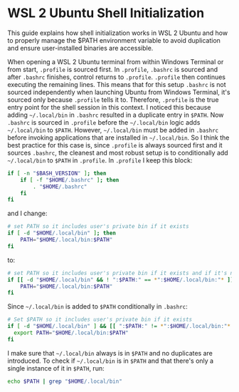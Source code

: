 # WSL 2 Ubuntu Shell Initialization

This guide explains how shell initialization works in WSL 2 Ubuntu and how to properly manage the $PATH environment variable to avoid duplication and ensure user-installed binaries are accessible.

When opening a WSL 2 Ubuntu terminal from within Windows Terminal or from start, `.profile` is sourced first. In `.profile`, `.bashrc` is sourced and after `.bashrc` finishes, control returns to `.profile`. `.profile` then continues executing the remaining lines. This means that for this setup `.bashrc` is not sourced independently when launching Ubuntu from Windows Terminal, it's sourced only because `.profile` tells it to. Therefore, `.profile` is the true entry point for the shell session in this context. I noticed this because adding `~/.local/bin` in `.bashrc` resulted in a duplicate entry in `$PATH`. Now `.bashrc` is sourced in `.profile` before the `~/.local/bin` logic adds `~/.local/bin` to `$PATH`. However, `~/.local/bin` must be added in `.bashrc` before invoking applications that are installed in `~/.local/bin`. So I think the best practice for this case is, since `.profile` is always sourced first and it sources `.bashrc`, the cleanest and most robust setup is to conditionally add `~/.local/bin` to `$PATH` in `.profile`. In `.profile` I keep this block:

```bash
if [ -n "$BASH_VERSION" ]; then
    if [ -f "$HOME/.bashrc" ]; then
        . "$HOME/.bashrc"
    fi
fi
```

and I change:

```bash
# set PATH so it includes user's private bin if it exists
if [ -d "$HOME/.local/bin" ]; then
    PATH="$HOME/.local/bin:$PATH"
fi
```

to:

```bash
# set PATH so it includes user's private bin if it exists and if it's not already in $PATH
if [[ -d "$HOME/.local/bin" && ! ":$PATH:" == *":$HOME/.local/bin:"* ]]; then
    PATH="$HOME/.local/bin:$PATH"
fi
```

Since `~/.local/bin` is added to `$PATH` conditionally in `.bashrc`:

```bash
# Set $PATH so it includes user's private bin if it exists
if [ -d "$HOME/.local/bin" ] && [[ ":$PATH:" != *":$HOME/.local/bin:"* ]]; then
  export PATH="$HOME/.local/bin:$PATH"
fi
```

I make sure that `~/.local/bin` always is in `$PATH` and no duplicates are introduced. To check if `~/.local/bin` is in `$PATH` and that there's only a single instance of it in `$PATH`, run:

```bash
echo $PATH | grep "$HOME/.local/bin"
```

